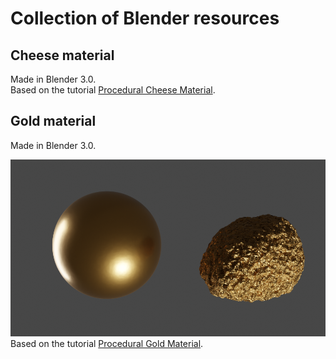 # Collection of Blender resources

## Cheese material  
Made in Blender 3.0.  
Based on the tutorial [Procedural Cheese Material](https://www.youtube.com/watch?v=Tjlt3V7W08A).   


## Gold material  
Made in Blender 3.0.  

![Gold material](/Gold_material.png)  
Based on the tutorial [Procedural Gold Material](https://www.youtube.com/watch?v=XXZtuPVTU6o).   
